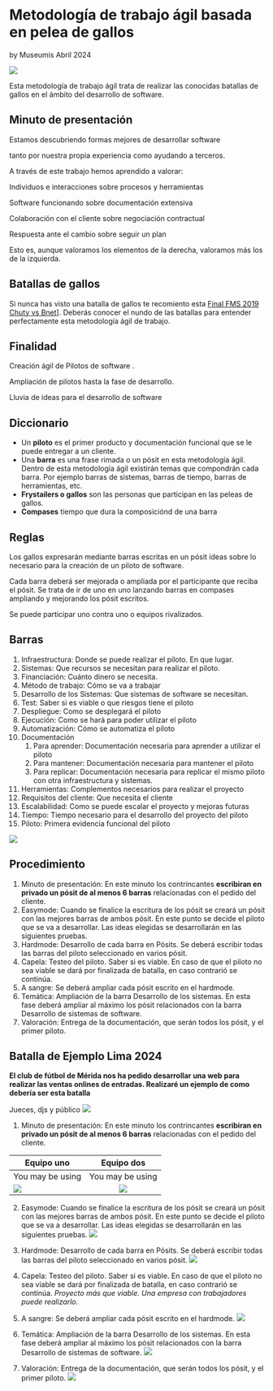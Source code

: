 # Metodología de trabajo ágil basada en pelea de gallos

by Museumis Abril 2024


![](https://raw.githubusercontent.com/museumis/MetodoTrabajoAgilBatallaDeGallos/main/Imagenes/01Presentacion.png)

Esta metodología de trabajo ágil trata de realizar las conocidas batallas de gallos en el ámbito del desarrollo de software. 


## Minuto de presentación
Estamos descubriendo formas mejores de desarrollar software

tanto por nuestra propia experiencia como ayudando a terceros. 

A través de este trabajo hemos aprendido a valorar:

Individuos e interacciones sobre procesos y herramientas

Software funcionando sobre documentación extensiva

Colaboración con el cliente sobre negociación contractual

Respuesta ante el cambio sobre seguir un plan

Esto es, aunque valoramos los elementos de la derecha,
valoramos más los de la izquierda.

## Batallas de gallos
Si nunca has visto una batalla de gallos te recomiento esta [Final FMS 2019 Chuty vs Bnet]([https://youtu.be/mpZT9e8fcqc?si=dceyjkB5nqlFyO69)]. Deberás conocer el nundo de las batallas para entender perfectamente esta metodología ágil de trabajo.


## Finalidad

Creación ágil de Pilotos de software .

Ampliación de pilotos hasta la fase de desarrollo.

Lluvia de ideas para el desarrollo de software 


## Diccionario
*  Un **piloto** es el primer producto y documentación funcional que se le puede entregar a un cliente.
*  Una **barra** es una frase rimada o un pósit en esta metodología ágil. Dentro de esta metodología ágil existirán temas que compondrán cada barra. Por ejemplo barras de sistemas, barras de tiempo, barras de herramientas, etc.
*  **Frystailers o gallos** son las personas que participan en las peleas de gallos.
*  **Compases** tiempo que dura la composiciónd de una barra 

## Reglas
Los gallos expresarán mediante barras escritas en un pósit ideas sobre lo necesario para la creación de un piloto de software.

Cada barra deberá ser mejorada o ampliada por el participante que reciba el pósit. Se trata de ir de uno en uno lanzando barras en compases ampliando y mejorando los pósit escritos.

Se puede participar uno contra uno o equipos rivalizados.

## Barras
1. Infraestructura: Donde se puede realizar el piloto. En que lugar.
2. Sistemas: Que recursos se necesitan para realizar el piloto. 
3. Financiación: Cuánto dinero se necesita.
4. Método de trabajo: Cómo se va a trabajar
5. Desarrollo de los Sistemas: Que sistemas de software se necesitan.
6. Test: Saber si es viable o que riesgos tiene el piloto 
7. Despliegue: Como se desplegará el piloto
8. Ejecución: Como se hará para poder utilizar el piloto
9. Automatización: Cómo se automatiza el piloto
10. Documentación
	1. Para aprender: Documentación necesaria para aprender a utilizar el piloto
	2. Para mantener: Documentación necesaria para mantener el piloto
	3. Para replicar: Documentación necesaria para replicar el mismo piloto con otra infraestructura y sistemas.
11. Herramientas: Complementos necesarios para realizar el proyecto
12. Requisitos del cliente: Que necesita el cliente
13. Escalabilidad: Como se puede escalar el proyecto y mejoras futuras
12. Tiempo:  Tiempo necesario para el desarrollo del proyecto del piloto
13. Piloto: Primera evidencia funcional del piloto

![](https://raw.githubusercontent.com/museumis/MetodoTrabajoAgilBatallaDeGallos/main/Imagenes/03Barras.png)

## Procedimiento
1. Minuto de presentación: En este minuto los contrincantes **escribiran en privado un pósit de al menos 6 barras** relacionadas con el pedido del cliente.
2. Easymode:  Cuando se finalice la escritura de los pósit se creará un pósit con las mejores barras de ambos pósit. En este punto se decide el piloto que se va a desarrollar. Las ideas elegidas se desarrollarán en las siguientes pruebas.
3. Hardmode: Desarrollo de cada barra en Pósits. Se deberá escribir todas las barras del piloto seleccionado en varios pósit.
4. Capela: Testeo del piloto. Saber si es viable. En caso de que el piloto no sea viable se dará por finalizada de batalla, en caso contrarió se continúa.
5. A sangre: Se deberá ampliar cada pósit escrito en el hardmode.
6. Temática: Ampliación de la barra Desarrollo de los sistemas. En esta fase deberá ampliar al máximo los pósit relacionados con la barra Desarrollo de sistemas de software. 
7. Valoración: Entrega de la documentación, que serán todos los pósit, y el primer piloto.


## Batalla de **Ejemplo** Lima 2024
**El club de fútbol de Mérida nos ha pedido desarrollar una web para realizar las ventas onlines de entradas. Realizaré un ejemplo de como debería ser esta batalla**

Jueces, djs y público
![](https://raw.githubusercontent.com/museumis/MetodoTrabajoAgilBatallaDeGallos/main/Imagenes/02entorno.png)

1. Minuto de presentación: En este minuto los contrincantes **escribiran en privado un pósit de al menos 6 barras** relacionadas con el pedido del cliente.


| Equipo uno  | Equipo dos |
| ------------- |:-------------:|
| You may be using     | You may be using      |
| ![](https://raw.githubusercontent.com/museumis/MetodoTrabajoAgilBatallaDeGallos/main/Imagenes/04Presentacion01.png) | ![](https://raw.githubusercontent.com/museumis/MetodoTrabajoAgilBatallaDeGallos/main/Imagenes/05Presentacion02.png)


2. Easymode:  Cuando se finalice la escritura de los pósit se creará un pósit con las mejores barras de ambos pósit. En este punto se decide el piloto que se va a desarrollar. Las ideas elegidas se desarrollarán en las siguientes pruebas.
![](https://raw.githubusercontent.com/museumis/MetodoTrabajoAgilBatallaDeGallos/main/Imagenes/06EasyMode.png)


3. Hardmode: Desarrollo de cada barra en Pósits. Se deberá escribir todas las barras del piloto seleccionado en varios pósit.
![](https://raw.githubusercontent.com/museumis/MetodoTrabajoAgilBatallaDeGallos/main/Imagenes/07HardMode.png)

4. Capela: Testeo del piloto. Saber si es viable. En caso de que el piloto no sea viable se dará por finalizada de batalla, en caso contrarió se continúa.
_Proyecto más que viable. Una empresa con trabajadores puede realizarlo._
 
5. A sangre: Se deberá ampliar cada pósit escrito en el hardmode.
![](https://raw.githubusercontent.com/museumis/MetodoTrabajoAgilBatallaDeGallos/main/Imagenes/08ASangre.png)
 
6. Temática: Ampliación de la barra Desarrollo de los sistemas. En esta fase deberá ampliar al máximo los pósit relacionados con la barra Desarrollo de sistemas de software.
![](https://raw.githubusercontent.com/museumis/MetodoTrabajoAgilBatallaDeGallos/main/Imagenes/09Tematica.png)
 
7. Valoración: Entrega de la documentación, que serán todos los pósit, y el primer piloto.
![](https://raw.githubusercontent.com/museumis/MetodoTrabajoAgilBatallaDeGallos/main/Imagenes/10Valoración.png)




